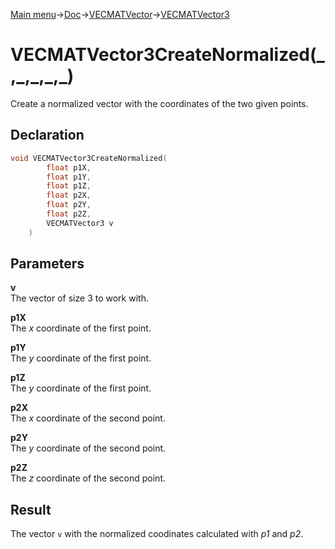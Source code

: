 [Main menu](../../../../Readme.md)->[Doc](../../../VECMATKit.md)->[VECMATVector](../../VECMATVector.md)->[VECMATVector3](../../VECMATVector3.md)

# VECMATVector3CreateNormalized(\_,\_,\_,\_,\_)
Create a normalized vector with the coordinates of the two given points.

## **Declaration**
```C
void VECMATVector3CreateNormalized(
        float p1X,
        float p1Y,
        float p1Z,
        float p2X,
        float p2Y,
        float p2Z,
        VECMATVector3 v
    )
```


## **Parameters**
**v**\
The vector of size 3 to work with.

**p1X**\
The _x_ coordinate of the first point.

**p1Y**\
The _y_ coordinate of the first point.

**p1Z**\
The _y_ coordinate of the first point.

**p2X**\
The _x_ coordinate of the second point.

**p2Y**\
The _y_ coordinate of the second point.

**p2Z**\
The _z_ coordinate of the second point.

## **Result**
The vector `v` with the normalized coodinates calculated with _p1_ and _p2_.
